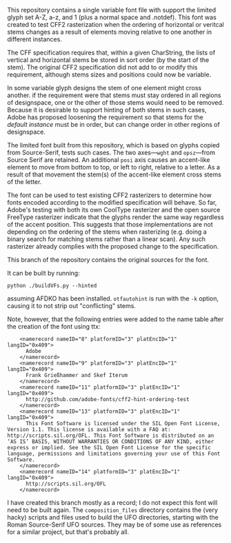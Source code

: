 This repository contains a single variable font file with support the limited
glyph set A-Z, a-z, and 1 (plus a normal space and .notdef). This font was
created to test CFF2 rasterization when the ordering of horizontal or veritcal
stems changes as a result of elements moving relative to one another in
different instances.

The CFF specification requires that, within a given CharString, the lists of
vertical and horizontal stems be stored in sort order (by the start of the
stem). The original CFF2 specification did not add to or modify this
requirement, although stems sizes and positions could now be variable.

In some variable glyph designs the stem of one element might cross another.  if
the requirement were that stems must stay ordered in all regions of
designspace, one or the other of those stems would need to be removed. Because
it is desirable to support hinting of both stems in such cases, Adobe has
proposed loosening the requirement so that stems for the *default instance*
must be in order, but can change order in other regions of designspace.

The limited font built from this repository, which is based on glyphs copied
from Source-Serif, tests such cases. The two axes—`wght` and `opsz`—from Source
Serif are retained. An additional `posi` axis causes an accent-like element to
move from bottom to top, or left to right, relative to a letter.  As a result of
that movement the stem(s) of the accent-like element cross stems of the letter.

The font can be used to test existing CFF2 rasterizers to determine how fonts
encoded according to the modified specification will behave. So far, Adobe's
testing with both its own CoolType rasterizer and the open source FreeType
rasterizer indicate that the glyphs render the same way regardless of the
accent position. This suggests that those implementations are not depending on
the ordering of the stems when rasterizing (e.g. doing a binary search for
matching stems rather than a linear scan).  Any such rasterizer already complies
with the proposed change to the specification.

This branch of the repository contains the original sources for the font.

It can be built by running:

`python ./buildVFs.py --hinted`

assuming AFDKO has been installed.  `otfautohint` is run with the `-k` option,
causing it to not strip out "conflicting" stems.

Note, however, that the following entries were added to the name table after
the creation of the font using ttx:

```
    <namerecord nameID="8" platformID="3" platEncID="1" langID="0x409">
      Adobe
    </namerecord>
    <namerecord nameID="9" platformID="3" platEncID="1" langID="0x409">
      Frank Grießhammer and Skef Iterum
    </namerecord>
    <namerecord nameID="11" platformID="3" platEncID="1" langID="0x409">
      http://github.com/adobe-fonts/cff2-hint-ordering-test
    </namerecord>
    <namerecord nameID="13" platformID="3" platEncID="1" langID="0x409">
      This Font Software is licensed under the SIL Open Font License, Version 1.1. This license is available with a FAQ at: http://scripts.sil.org/OFL. This Font Software is distributed on an ‘AS IS’ BASIS, WITHOUT WARRANTIES OR CONDITIONS OF ANY KIND, either express or implied. See the SIL Open Font License for the specific language, permissions and limitations governing your use of this Font Software.
    </namerecord>
    <namerecord nameID="14" platformID="3" platEncID="1" langID="0x409">
      http://scripts.sil.org/OFL
    </namerecord>

```

I have created this branch mostly as a record; I do not expect this font
will need to be built again.  The `composition_files` directory contains the 
(very hacky) scripts and files used to build the UFO directories, starting with
the Roman Source-Serif UFO sources.  They may be of some use as references for
a similar project, but that's probably all.
